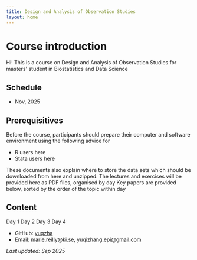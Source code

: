 ```yaml
---
title: Design and Analysis of Observation Studies
layout: home
---
```


# Course introduction

Hi! This is a course on Design and Analysis of Observation Studies for masters' student in Biostatistics and Data Science

## Schedule
- Nov, 2025

## Prerequisitives
Before the course, participants should prepare their computer and software environment using the following advice for
- R users  here  
- Stata users   here   

These documents also explain where to store the data sets which should be downloaded from here and unzipped.
The lectures and exercises will be provided here as PDF files, organised by day
Key papers are provided below, sorted by the order of the topic within day

## Content
Day 1
Day 2
Day 3
Day 4

- GitHub: [yuqzha](https://github.com/yuqzha)
- Email: marie.reilly@ki.se, yuqizhang.epi@gmail.com

*Last updated: Sep 2025*
